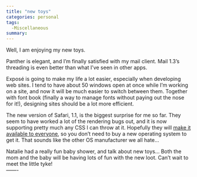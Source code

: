 ```yaml
---
title: "new toys"
categories: personal
tags:
  -Miscellaneous
summary: 
---
```

<p>Well, I am enjoying my new toys. </p>

<p>Panther is elegant, and I&#8217;m finally satisfied with my mail client. Mail 1.3&#8217;s threading is even better than what I&#8217;ve seen in other apps.</p>

<p>Exposé is going to make my life a lot easier, especially when developing web sites. I tend to have about 50 windows open at once while I&#8217;m working on a site, and now it will be much easier to switch between them.  Together with font book (finally a way to manage fonts without paying out the nose for it!), designing sites should be a lot more efficient.</p>

<p>The new version of Safari, 1.1, is the biggest surprise for me so far. They seem to have worked a lot of the rendering bugs out, and it is now supporting pretty much any <span class="caps">CSS</span> I can throw at it.  Hopefully they will <a href="http://www.webstandards.org/buzz/archive/2003_10.html#a000231" title="Ian Lloyd spaks about this on the WaSP">make it available to everyone</a>, so you don&#8217;t need to buy a new operating system to get it.  That sounds like the other OS manufacturer we all hate&#8230;</p>

<p>Natalie had a really fun baby shower, and talk about new toys&#8230; Both the mom and the baby will be having lots of fun with the new loot.  Can&#8217;t wait to meet the little tyke!<br />
&#8212;&#8212;-</p>
